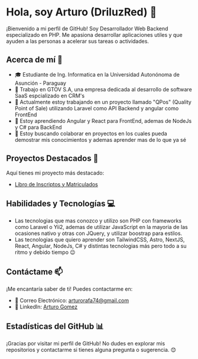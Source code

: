 # Hola, soy Arturo (DriluzRed) 👋

¡Bienvenido a mi perfil de GitHub! Soy Desarrollador Web Backend especializado en PHP. Me apasiona desarrollar aplicaciones utiles y que ayuden a las personas a acelerar sus tareas o actividades.

## Acerca de mí 🌟

- 🎓 Estudiante de Ing. Informatica en la Universidad Autonónoma de Asunción - Paraguay
- 💼 Trabajo en GTOV S.A, una empresa dedicada al desarrollo de software SaaS espcializado en CRM's
- 🔭 Actualmente estoy trabajando en un proyecto llamado "QPos" (Quality Point of Sale) utilizando Laravel como API Backend y angular como FrontEnd
- 🌱 Estoy aprendiendo Angular y React para FrontEnd, ademas de NodeJs y C# para BackEnd
- 👯 Estoy buscando colaborar en proyectos en los cuales pueda demostrar mis conocimientos y ademas aprender mas de lo que ya sé

## Proyectos Destacados 🚀

Aquí tienes  mi proyecto más destacado:

- [Libro de Inscriptos y Matriculados](https://github.com/DriluzRed/sistema)

## Habilidades y Tecnologías 💻

- Las tecnologias que mas conozco y utilizo son PHP con frameworks como Laravel o Yii2, ademas de utilizar JavaScript en la mayoria de las ocasiones nativo y otras con JQuery, y utilizar boostrap para estilos.
- Las tecnologias que quiero aprender son TailwindCSS, Astro, NextJS, React, Angular, NodeJs, C# y distintas tecnologias más pero todo a su ritmo y debido tiempo 😉

## Contáctame 📫

¡Me encantaría saber de ti! Puedes contactarme en:

- 📧 Correo Electrónico: arturorafa74@gmail.com
- 💼 LinkedIn: [Arturo Gomez](www.linkedin.com/in/arturogo-)
## Estadísticas del GitHub 📊

¡Gracias por visitar mi perfil de GitHub! No dudes en explorar mis repositorios y contactarme si tienes alguna pregunta o sugerencia. 😊
